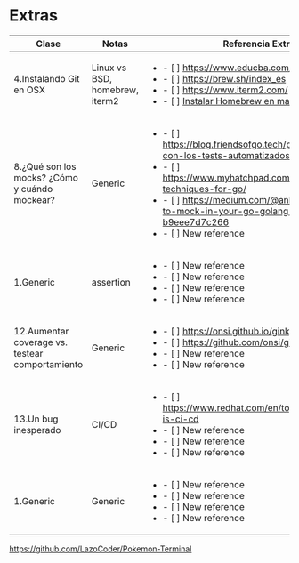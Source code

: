# Extras


|Clase |Notas|Referencia Extra|
|-----|--------|--------|
|4.Instalando Git en OSX| Linux vs BSD, homebrew, iterm2     | <ul><li>- [ ] https://www.educba.com/linux-vs-bsd/</li><li>- [ ] https://brew.sh/index_es</li> <li>- [ ] https://www.iterm2.com/</li> <li>- [ ] [Instalar Homebrew en mac OS](https://www.youtube.com/watch?v=1wu2LKhI25c)</li> </ul>     |
|8.¿Qué son los mocks? ¿Cómo y cuándo mockear?  |Generic      |<ul><li>- [ ] https://blog.friendsofgo.tech/posts/empezando-con-los-tests-automatizados-en-go/</li><li>- [ ] https://www.myhatchpad.com/insight/mocking-techniques-for-go/</li><li>- [ ] https://medium.com/@ankur_anand/how-to-mock-in-your-go-golang-tests-b9eee7d7c266</li><li>- [ ] New reference</li></ul>     |
|1.Generic  |assertion      |<ul><li>- [ ] New reference</li><li>- [ ] New reference</li><li>- [ ] New reference</li><li>- [ ] New reference</li></ul>     |
|12.Aumentar coverage vs. testear comportamiento  |Generic      |<ul><li>- [ ] https://onsi.github.io/ginkgo/</li><li>- [ ] https://github.com/onsi/ginkgo</li><li>- [ ] New reference</li><li>- [ ] New reference</li></ul>     |
|13.Un bug inesperado  |CI/CD      |<ul><li>- [ ] https://www.redhat.com/en/topics/devops/what-is-ci-cd</li><li>- [ ] New reference</li><li>- [ ] New reference</li><li>- [ ] New reference</li></ul>     |
|1.Generic  |Generic      |<ul><li>- [ ] New reference</li><li>- [ ] New reference</li><li>- [ ] New reference</li><li>- [ ] New reference</li></ul>     |





https://github.com/LazoCoder/Pokemon-Terminal







